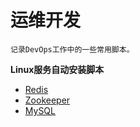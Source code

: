 # 运维开发
```
记录DevOps工作中的一些常用脚本。
```

**Linux服务自动安装脚本**
- [Redis](https://github.com/mrlapulga/DevOps/blob/master/Redis/RedisREADME.md)
- [Zookeeper](https://github.com/mrlapulga/DevOps/blob/master/Zookeeper/ZookeeperREADME.md)
- [MySQL](https://github.com/mrlapulga/devops-shellscripts/blob/master/MySQL/MysqlREADME.md)



